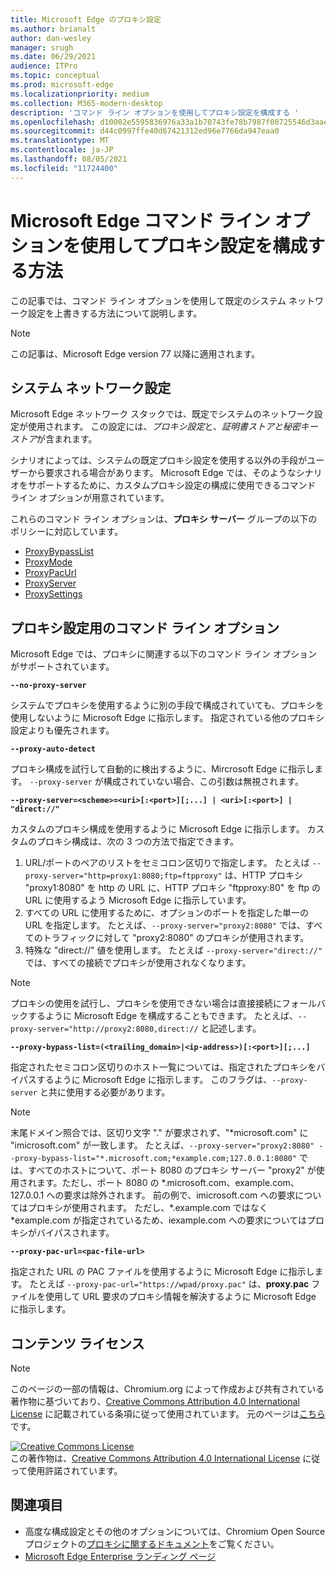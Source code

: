 ```yaml
---
title: Microsoft Edge のプロキシ設定
ms.author: brianalt
author: dan-wesley
manager: srugh
ms.date: 06/29/2021
audience: ITPro
ms.topic: conceptual
ms.prod: microsoft-edge
ms.localizationpriority: medium
ms.collection: M365-modern-desktop
description: 'コマンド ライン オプションを使用してプロキシ設定を構成する '
ms.openlocfilehash: d10002e5595836976a33a1b70743fe78b7987f00725546d3aae9c241d661c6eb
ms.sourcegitcommit: d44c0997ffe40d67421312ed96e7766da947eaa0
ms.translationtype: MT
ms.contentlocale: ja-JP
ms.lasthandoff: 08/05/2021
ms.locfileid: "11724400"
---
```

# <a name="how-to-use-microsoft-edge-command-line-options-to-configure-proxy-settings"></a>Microsoft Edge コマンド ライン オプションを使用してプロキシ設定を構成する方法

この記事では、コマンド ライン オプションを使用して既定のシステム ネットワーク設定を上書きする方法について説明します。

>[!NOTE]
>この記事は、Microsoft Edge version 77 以降に適用されます。

## <a name="system-network-settings"></a>システム ネットワーク設定

Microsoft Edge ネットワーク スタックでは、既定でシステムのネットワーク設定が使用されます。 この設定には、*プロキシ設定*と、*証明書ストアと秘密キー ストア*が含まれます。

シナリオによっては、システムの既定プロキシ設定を使用する以外の手段がユーザーから要求される場合があります。 Microsoft Edge では、そのようなシナリオをサポートするために、カスタムプロキシ設定の構成に使用できるコマンド ライン オプションが用意されています。

これらのコマンド ライン オプションは、**プロキシ サーバー** グループの以下のポリシーに対応しています。

- [ProxyBypassList](./microsoft-edge-policies.md#proxybypasslist)
- [ProxyMode](./microsoft-edge-policies.md#proxymode)
- [ProxyPacUrl](./microsoft-edge-policies.md#proxypacurl)
- [ProxyServer](./microsoft-edge-policies.md#proxyserver)
- [ProxySettings](./microsoft-edge-policies.md#proxysettings)

## <a name="command-line-options-for-proxy-settings"></a>プロキシ設定用のコマンド ライン オプション

Microsoft Edge では、プロキシに関連する以下のコマンド ライン オプションがサポートされています。

 **`--no-proxy-server`**
 
システムでプロキシを使用するように別の手段で構成されていても、プロキシを使用しないように Microsoft Edge に指示します。 指定されている他のプロキシ設定よりも優先されます。

**`--proxy-auto-detect`**

プロキシ構成を試行して自動的に検出するように、Mircrosoft Edge に指示します。 `--proxy-server` が構成されていない場合、この引数は無視されます。

**`--proxy-server=<scheme>=<uri>[:<port>][;...] | <uri>[:<port>] | "direct://"`**

カスタムのプロキシ構成を使用するように Microsoft Edge に指示します。 カスタムのプロキシ構成は、次の 3 つの方法で指定できます。

1. URL/ポートのペアのリストをセミコロン区切りで指定します。 たとえば `--proxy-server="http=proxy1:8080;ftp=ftpproxy"` は、HTTP プロキシ "proxy1:8080" を http の URL に、HTTP プロキシ "ftpproxy:80" を ftp の URL に使用するよう Microsoft Edge に指示しています。
2. すべての URL に使用するために、オプションのポートを指定した単一の URL を指定します。 たとえば、`--proxy-server="proxy2:8080"` では、すべてのトラフィックに対して "proxy2:8080" のプロキシが使用されます。
3. 特殊な "direct://" 値を使用します。 たとえば `--proxy-server="direct://"` では、すべての接続でプロキシが使用されなくなります。 

>[!NOTE]
>プロキシの使用を試行し、プロキシを使用できない場合は直接接続にフォールバックするように Microsoft Edge を構成することもできます。 たとえば、`--proxy-server="http://proxy2:8080,direct://` と記述します。

**`--proxy-bypass-list=(<trailing_domain>|<ip-address>)[:<port>][;...]`**

指定されたセミコロン区切りのホスト一覧については、指定されたプロキシをバイパスするように Microsoft Edge に指示します。 このフラグは、`--proxy-server` と共に使用する必要があります。

>[!NOTE]
>末尾ドメイン照合では、区切り文字 "." が要求されず、"\*microsoft.com" に "imicrosoft.com" が一致します。 たとえば、`--proxy-server="proxy2:8080" --proxy-bypass-list="*.microsoft.com;*example.com;127.0.0.1:8080"` では、すべてのホストについて、ポート 8080 のプロキシ サーバー "proxy2" が使用されます。ただし、ポート 8080 の \*.microsoft.com、example.com、127.0.0.1 への要求は除外されます。 前の例で、imicrosoft.com への要求についてはプロキシが使用されます。 ただし、\*.example.com ではなく \*example.com が指定されているため、iexample.com への要求についてはプロキシがバイパスされます。

**`--proxy-pac-url=<pac-file-url>`**

指定された URL の PAC ファイルを使用するように Microsoft Edge に指示します。 たとえば `--proxy-pac-url="https://wpad/proxy.pac"` は、**proxy.pac** ファイルを使用して URL 要求のプロキシ情報を解決するように Microsoft Edge に指示します。

## <a name="content-license"></a>コンテンツ ライセンス

> [!NOTE]
> このページの一部の情報は、Chromium.org によって作成および共有されている著作物に基づいており、[Creative Commons Attribution 4.0 International License](http://creativecommons.org/licenses/by/4.0/) に記載されている条項に従って使用されています。 元のページは[こちら](https://www.chromium.org/developers/design-documents/network-settings#TOC-Command-line-options-for-proxy-sett)です。
  
<a rel="license" href="http://creativecommons.org/licenses/by/4.0/"><img alt="Creative Commons License" style="border-width:0" src="https://i.creativecommons.org/l/by/4.0/88x31.png" /></a><br />この著作物は、<a rel="license" href="http://creativecommons.org/licenses/by/4.0/">Creative Commons Attribution 4.0 International License</a> に従って使用許諾されています。

## <a name="see-also"></a>関連項目

- 高度な構成設定とその他のオプションについては、Chromium Open Source プロジェクトの[プロキシに関するドキュメント](https://chromium.googlesource.com/chromium/src/+/HEAD/net/docs/proxy.md)をご覧ください。
- [Microsoft Edge Enterprise ランディング ページ](https://aka.ms/EdgeEnterprise)